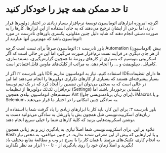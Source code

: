 # تا حد ممکن همه‌ چیز را خودکار کنید
اگرچه امروزه ابزارهای اتوماسیون توسعهٔ نرم‌افزار بسیار زیادی در اختیار دولوپرها قرار دارد، اما برخی از ایشان ترجیح می‌دهند که به جای استفاده از این ابزارها، کارها را به صورت دستی انجام دهند که شاید دلیل چنین مقاوتی، یکسری باورهای نادرست در مورد اتوماسیون باشد که مهم‌ترین آنها عبارتند از:

باور نادرست ۱: اتوماسیون صرفاً برای تست است
گرچه Automation (اتوماسیون) بیش از هر جای دیگری در فرایند تست نرم‌افزار صورت می‌گیرد اما این در حالی است که اگر اسکریپتی بنویسیم که بسیاری از کارهای روزمهٔ ما همچون گزارش‌گیری، مستندسازی، کامپایل، دیپلویمنت و … را انجام دهد، به مراتب از کلیک‌های ماوس قابل‌اعتمادتر است.

باور نادرست ۲: اگر از IDE استفاده کنیم، نیاز به اتوماسیون نداریم
IDEها دارای تنظیمات بسیار پیشرفته‌ای هستند که بسیاری از کارهای تکراری دولوپرها را انجام می‌دهند اما این در حالی است که به سختی می‌توان این تضمین را ایجاد کرد که در یک تیم توسعهٔ نرم‌افزار، تک‌تک دولوپرها از تنظیمات (Settings) یکسانی برخوردار باشند اما سیستم‌های اتوماسیون بیلدی همچون Ant (برای زبان برنامه‌نویسی جاوا)، iMacros و یا Selenium، به سادگی چنین امکانی را در اختیار ما قرار می‌دهند.

باور نادرست ۳: برای این کار، باید کار با ابزارهای زیادی را یاد گرفت
شما با استفاده از زبان‌های اسکریپت‌نویسی شل همچون بش یا پاورشل به سادگی می‌توانید دست به نوشتن اسکریپت‌هایی بزنید که کلیهٔ کارهای شما را خیلی سریع انجام دهند.

علاوه بر این، برای اسکریپت‌نویسی شما اصلاً نیازی به یادگیری زیر و بم زبانی همچون Bash و یا ابزارهایی که پیش از این معرفی شدند ندارید. در چنین مواقعی، به محض نیاز به انجام کاری، تکنیک‌های مرتبط با همان کار را با سرچ در وب و مطالعهٔ منابع مختلف یاد بگیرید و اصلاً زمان خود را روی یادگیری از ۰ تا ۱۰۰ ابزار مد نظر نگذارید!

